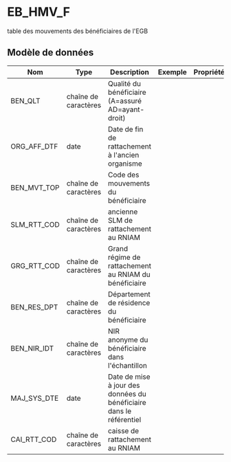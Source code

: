 # EB_HMV_F

table des mouvements des bénéficiaires de l'EGB


## Modèle de données

|Nom|Type|Description|Exemple|Propriétés|
|-|-|-|-|-|
|BEN_QLT|chaîne de caractères|Qualité du bénéficiaire (A=assuré AD=ayant-droit)|||
|ORG_AFF_DTF|date|Date de fin de rattachement à l'ancien organisme|||
|BEN_MVT_TOP|chaîne de caractères|Code des mouvements du bénéficiaire|||
|SLM_RTT_COD|chaîne de caractères|ancienne SLM de rattachement au RNIAM|||
|GRG_RTT_COD|chaîne de caractères|Grand régime de rattachement au RNIAM du bénéficiaire|||
|BEN_RES_DPT|chaîne de caractères|Département de résidence du bénéficiaire|||
|BEN_NIR_IDT|chaîne de caractères|NIR anonyme du bénéficiaire dans l'échantillon|||
|MAJ_SYS_DTE|date|Date de mise à jour des données du bénéficiaire dans le référentiel|||
|CAI_RTT_COD|chaîne de caractères|caisse de rattachement au RNIAM|||

